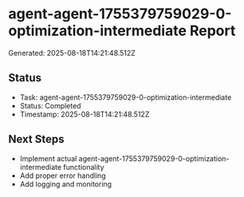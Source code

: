 # agent-agent-1755379759029-0-optimization-intermediate Report

Generated: 2025-08-18T14:21:48.512Z

## Status
- Task: agent-agent-1755379759029-0-optimization-intermediate
- Status: Completed
- Timestamp: 2025-08-18T14:21:48.512Z

## Next Steps
- Implement actual agent-agent-1755379759029-0-optimization-intermediate functionality
- Add proper error handling
- Add logging and monitoring
